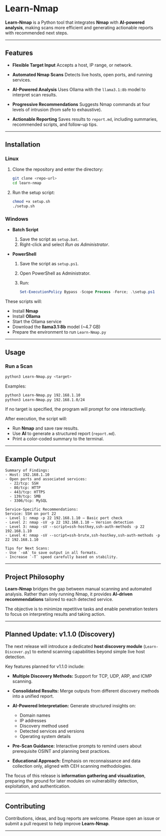 # Learn-Nmap

**Learn-Nmap** is a Python tool that integrates **Nmap** with **AI-powered analysis**, making scans more efficient and generating actionable reports with recommended next steps.

---

## Features

* **Flexible Target Input**
  Accepts a host, IP range, or network.

* **Automated Nmap Scans**
  Detects live hosts, open ports, and running services.

* **AI-Powered Analysis**
  Uses Ollama with the `llama3.1:8b` model to interpret scan results.

* **Progressive Recommendations**
  Suggests Nmap commands at four levels of intrusion (from safe to exhaustive).

* **Actionable Reporting**
  Saves results to `report.md`, including summaries, recommended scripts, and follow-up tips.

---

## Installation

### Linux

1. Clone the repository and enter the directory:

   ```bash
   git clone <repo-url>
   cd learn-nmap
   ```
2. Run the setup script:

   ```bash
   chmod +x setup.sh
   ./setup.sh
   ```

### Windows

* **Batch Script**

  1. Save the script as `setup.bat`.
  2. Right-click and select *Run as Administrator*.

* **PowerShell**

  1. Save the script as `setup.ps1`.
  2. Open PowerShell as Administrator.
  3. Run:

     ```powershell
     Set-ExecutionPolicy Bypass -Scope Process -Force; .\setup.ps1
     ```

These scripts will:

* Install **Nmap**
* Install **Ollama**
* Start the Ollama service
* Download the **llama3.1:8b** model (\~4.7 GB)
* Prepare the environment to run `Learn-Nmap.py`

---

## Usage

### Run a Scan

```bash
python3 Learn-Nmap.py <target>
```

Examples:

```bash
python3 Learn-Nmap.py 192.168.1.10
python3 Learn-Nmap.py 192.168.1.0/24
```

If no target is specified, the program will prompt for one interactively.

After execution, the script will:

* Run **Nmap** and save raw results.
* Use **AI** to generate a structured report (`report.md`).
* Print a color-coded summary to the terminal.

---

## Example Output

```
Summary of Findings:
- Host: 192.168.1.10
- Open ports and associated services:
  - 22/tcp: SSH
  - 80/tcp: HTTP
  - 443/tcp: HTTPS
  - 139/tcp: SMB
  - 3306/tcp: MySQL

Service-Specific Recommendations:
Service: SSH on port 22
- Level 1: nmap -p 22 192.168.1.10 — Basic port check
- Level 2: nmap -sV -p 22 192.168.1.10 — Version detection
- Level 3: nmap -sV --script=ssh-hostkey,ssh-auth-methods -p 22 192.168.1.10
- Level 4: nmap -sV --script=ssh-brute,ssh-hostkey,ssh-auth-methods -p 22 192.168.1.10

Tips for Next Scans:
- Use `-oA` to save output in all formats.
- Increase `-T` speed carefully based on stability.
```

---

## Project Philosophy

**Learn-Nmap** bridges the gap between manual scanning and automated analysis.
Rather than only running Nmap, it provides **AI-driven recommendations** tailored to each detected service.

The objective is to minimize repetitive tasks and enable penetration testers to focus on interpreting results and taking action.

---

## Planned Update: v1.1.0 (Discovery)

The next release will introduce a dedicated **host discovery module** (`Learn-Discover.py`) to extend scanning capabilities beyond simple live host detection.

Key features planned for v1.1.0 include:

* **Multiple Discovery Methods:** Support for TCP, UDP, ARP, and ICMP scanning.
* **Consolidated Results:** Merge outputs from different discovery methods into a unified report.
* **AI-Powered Interpretation:** Generate structured insights on:

  * Domain names
  * IP addresses
  * Discovery method used
  * Detected services and versions
  * Operating system details
* **Pre-Scan Guidance:** Interactive prompts to remind users about prerequisite OSINT and planning best practices.
* **Educational Approach:** Emphasis on reconnaissance and data collection only, aligned with CEH scanning methodologies.

The focus of this release is **information gathering and visualization**, preparing the ground for later modules on vulnerability detection, exploitation, and authentication.

---

## Contributing

Contributions, ideas, and bug reports are welcome.
Please open an issue or submit a pull request to help improve **Learn-Nmap**.

---
